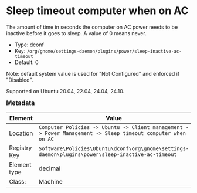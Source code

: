 # Sleep timeout computer when on AC

The amount of time in seconds the computer on AC power needs to be inactive before it goes to sleep. A value of 0 means never.

- Type: dconf
- Key: `/org/gnome/settings-daemon/plugins/power/sleep-inactive-ac-timeout`
- Default: 0

Note: default system value is used for "Not Configured" and enforced if "Disabled".

Supported on Ubuntu 20.04, 22.04, 24.04, 24.10.



<span style="font-size: larger;">**Metadata**</span>

| Element      | Value            |
| ---          | ---              |
| Location     | `Computer Policies -> Ubuntu -> Client management -> Power Management -> Sleep timeout computer when on AC`    |
| Registry Key | `Software\Policies\Ubuntu\dconf\org\gnome\settings-daemon\plugins\power\sleep-inactive-ac-timeout`         |
| Element type | decimal |
| Class:       | Machine       |
